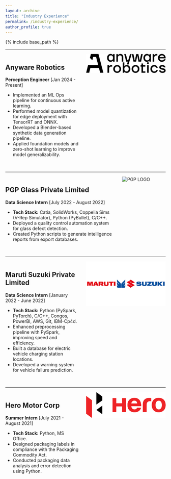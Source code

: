 ```yaml
---
layout: archive
title: "Industry Experience"
permalink: /industry-experience/
author_profile: true
---
```


{% include base_path %}

<style>
  .experience-section {
    display: flex;
    align-items: flex-start;
    margin-bottom: 2rem;
  }

  .experience-section img {
    width: 250px;
    height: auto; /* Maintain aspect ratio */
    margin-left: 1.5rem; /* Add space between image and text */
  }

  .experience-text {
    max-width: 70%; /* Limit the text width for better readability */
  }

  .experience-text a {
    text-decoration: none;
    color: inherit;
  }

  .experience-text a:hover {
    text-decoration: underline;
  }
</style>

---

<div class="experience-section">
  <div class="experience-text">
    <h2><a href="https://www.google.com">Anyware Robotics</a></h2>
    <strong>Perception Engineer</strong> [Jan 2024 - Present]  
    <ul>
      <li>Implemented an ML Ops pipeline for continuous active learning.</li>
      <li>Performed model quantization for edge deployment with TensorRT and ONNX.</li>
      <li>Developed a Blender-based synthetic data generation pipeline.</li>
      <li>Applied foundation models and zero-shot learning to improve model generalizability.</li>
    </ul>
  </div>
  <img src="/images/AWR_Logo.png" alt="AWR LOGO">
</div>

---

<div class="experience-section">
  <div class="experience-text">
    <h2><a href="https://www.google.com">PGP Glass Private Limited</a></h2>
    <strong>Data Science Intern</strong> [July 2022 - August 2022]  
    <ul>
      <li><strong>Tech Stack:</strong> Catia, SolidWorks, Coppelia Sims (V-Rep Simulator), Python (PyBullet), C/C++.</li>
      <li>Deployed a quality control automation system for glass defect detection.</li>
      <li>Created Python scripts to generate intelligence reports from export databases.</li>
    </ul>
  </div>
  <img src="/images/PGP_Logo.png" alt="PGP LOGO">
</div>

---

<div class="experience-section">
  <div class="experience-text">
    <h2><a href="https://www.google.com">Maruti Suzuki Private Limited</a></h2>
    <strong>Data Science Intern</strong> [January 2022 - June 2022]  
    <ul>
      <li><strong>Tech Stack:</strong> Python (PySpark, PyTorch), C/C++, Congos, PowerBI, AWS, Git, IBM-Cp4d.</li>
      <li>Enhanced preprocessing pipeline with PySpark, improving speed and efficiency.</li>
      <li>Built a database for electric vehicle charging station locations.</li>
      <li>Developed a warning system for vehicle failure prediction.</li>
    </ul>
  </div>
  <img src="/images/MS_Logo.png" alt="Maruti LOGO">
</div>

---

<div class="experience-section">
  <div class="experience-text">
    <h2><a href="https://www.google.com">Hero Motor Corp</a></h2>
    <strong>Summer Intern</strong> [July 2021 - August 2021]  
    <ul>
      <li><strong>Tech Stack:</strong> Python, MS Office.</li>
      <li>Designed packaging labels in compliance with the Packaging Commodity Act.</li>
      <li>Conducted packaging data analysis and error detection using Python.</li>
    </ul>
  </div>
  <img src="/images/Hero_Logo.png" alt="Hero LOGO">
</div>

